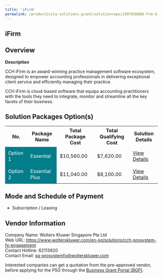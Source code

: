 ```yaml
---
title: 'iFirm'
permalink: /productivity-solutions-grant/solutionrepo/199703606K-Frm-G
---
```


## iFirm

## Overview

**Description**

CCH iFirm is an award-winning practice management software ecosystem, designed to empower accounting professionals in delivering exceptional client service and efficiently managing their practice.

CCH iFirm is cloud-based software that equips accounting practitioners with the tools they need to integrate, monitor and streamline all the key facets of their business.

## Solution Packages Option(s)

<table>
<tr>
<th><b>No.</b></th>
<th><b>Package Name</b></th>
<th><b>Total Package Cost</b></th>
<th><b>Total Qualifying Cost</b></th>
<th><b>Solution Details</b></th>
</tr>
<tr>
<td style='padding: 10px; background-color: #037E8A; color: #FFFFFF;'>Option 1</td>
<td style='padding: 10px; background-color: #037E8A; color: #FFFFFF;'>Essential </td>
<td style='padding: 10px;'>$10,560.00</td>
<td style='padding: 10px;'>$7,620.00</td>
<td style='padding: 10px;'><a href='/images/psg/Wolters_Kluwer_Singapore_iFirm_05102023_Desensitised_Annex3_Part1.pdf' target='_blank'>View Details</a></td>
</tr>
<tr>
<td style='padding: 10px; background-color: #037E8A; color: #FFFFFF;'>Option 2</td>
<td style='padding: 10px; background-color: #037E8A; color: #FFFFFF;'>Essential Plus </td>
<td style='padding: 10px;'>$11,040.00</td>
<td style='padding: 10px;'>$8,100.00</td>
<td style='padding: 10px;'><a href='/images/psg/Wolters_Kluwer_Singapore_iFirm_05102023_Desensitised_Annex3_Part2.pdf' target='_blank'>View Details</a></td>
</tr>
</table>

## Mode and Schedule of Payment

 - Subscription / Leasing

## Vendor Information

 Company Name: Wolters Kluwer Singapore Pte Ltd<br>Web URL: https://www.wolterskluwer.com/en-sg/solutions/cch-prosystem-fx-engagement <br>Contact Hotline: 62113920 <br>Contact Email: sg-prosystemfx@wolterskluwer.com <br>

Interested companies can get a quotation from the pre-approved vendor, before applying for the PSG through the <a href='https://www.businessgrants.gov.sg/' target='_blank' rel='noopener'>Business Grant Portal (BGP)</a>.

<script src="/jquery/resize-tables.js"></script>
